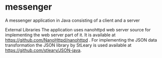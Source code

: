# messenger
A messenger application in Java consisting of a client and a server

External Libraries
The application uses nanohttpd web server source for implementing the web server part of it. It is available at
https://github.com/NanoHttpd/nanohttpd . For implementing the JSON data transformation the JSON library by StLeary is used 
available at https://github.com/stleary/JSON-java. 


